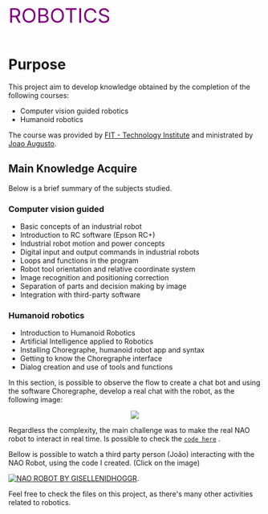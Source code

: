 <font style="font-size: 40px" color='purple'>ROBOTICS</font>
<br><br>

# Purpose 

This project aim to develop knowledge obtained by the completion of the following courses:

- Computer vision guided robotics
- Humanoid robotics

The course was provided by [FIT - Technology Institute](https://www.fit-tecnologia.org.br/) and ministrated by [Joao Augusto](https://www.linkedin.com/in/joaoaugustoluiz/).

## Main Knowledge Acquire 

Below is a brief summary of the subjects studied.

### Computer vision guided 

- Basic concepts of an industrial robot
- Introduction to RC software (Epson RC+)
- Industrial robot motion and power concepts
- Digital input and output commands in industrial robots
- Loops and functions in the program
- Robot tool orientation and relative coordinate system
- Image recognition and positioning correction
- Separation of parts and decision making by image
- Integration with third-party software

### Humanoid robotics

- Introduction to Humanoid Robotics
- Artificial Intelligence applied to Robotics
- Installing Choregraphe, humanoid robot app and syntax
- Getting to know the Choregraphe interface
- Dialog creation and use of tools and functions

In this section, is possible to observe the flow to create a chat bot and using the software Choregraphe, develop a real chat with the robot, as the following image:

<center><image src='https://github.com/GiselleNidhoggr/robotics_FIT/blob/main/RoboticaHumanoide/Class3_Project_NAO_ChildDialog/img/FlowChart_Child_Dialog_Complete_EN.png'></center>

 Regardless the complexity, the main challenge was to make the real NAO robot to interact in real time. Is possible to check the [`code here`](https://github.com/GiselleNidhoggr/robotics_FIT/blob/main/RoboticaHumanoide/Class3_Project_NAO_ChildDialog/code/ChildDialog_enu.top) .
  
 Bellow is possible to watch a third party person (João) interacting with the NAO Robot, using the code I created. (Click on the image)
 
  [![NAO ROBOT BY GISELLENIDHOGGR](https://i9.ytimg.com/vi/0FWyWwwve0M/mq2.jpg?sqp=CPCf0Y8G&rs=AOn4CLDnlfpY1wZC2IvZbVSUyHN-tDYpbA&retry=4)](https://youtu.be/0FWyWwwve0M "NAO Interaction by GiselleNidhoggr").
  
  Feel free to check the files on this project, as there's many other activities related to robotics.

